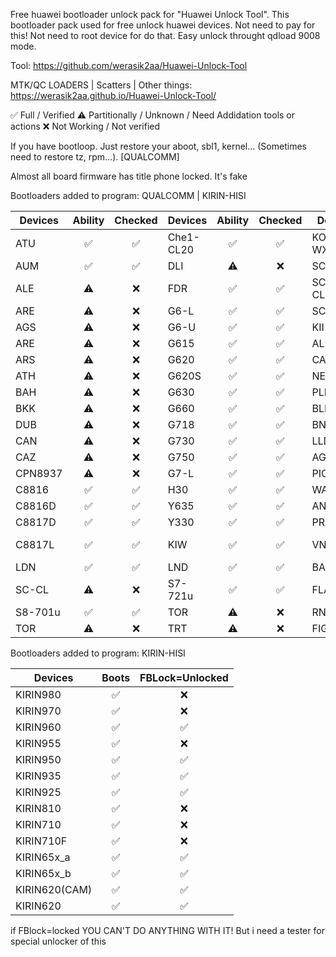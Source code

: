 Free huawei bootloader unlock pack for "Huawei Unlock Tool". This bootloader pack used for free unlock huawei devices. Not need to pay for this! Not need to root device for do that. Easy unlock throught qdload 9008 mode.

Tool: https://github.com/werasik2aa/Huawei-Unlock-Tool

MTK/QC LOADERS | Scatters | Other things: https://werasik2aa.github.io/Huawei-Unlock-Tool/

✅ Full / Verified
⚠️ Partitionally / Unknown / Need Addidation tools or actions
❌ Not Working / Not verified

If you have bootloop. Just restore your aboot, sbl1, kernel... (Sometimes need to restore tz, rpm...). [QUALCOMM]

Almost all board firmware has title phone locked. It's fake

Bootloaders added to program: QUALCOMM | KIRIN-HISI

| Devices       | Ability | Checked | Devices    | Ability | Checked | Devices     | Ability | Checked | Devices     | Ability | Checked |
| ------------- | :-----: | :-----: | ---------- | :-----: | :-----: | ----------- | :-----: | :---:   | ----------- | :-----: | :----:  |
| ATU           |   ✅   |  ✅  | Che1-CL20     |   ✅   |  ✅  | KOB-WXX        |   ⚠️   |  ❌  | FIG            |   ✅   |  ✅  |
| AUM           |   ✅   |  ✅  | DLI           |   ⚠️   |  ❌  | SCC-UXX        |   ⚠️   |  ❌  | PE             |   ✅   |  ✅  |
| ALE           |   ⚠️   |  ❌  | FDR           |   ✅   |  ✅  | SCL-CLXX       |   ⚠️   |  ❌  | PLK            |   ✅   |  ✅  |
| ARE           |   ⚠️   |  ❌  | G6-L          |   ✅   |  ✅  | SCL-L01        |   ⚠️   |  ❌  | GRA            |   ✅   |  ✅  |
| AGS           |   ⚠️   |  ❌  | G6-U          |   ✅   |  ✅  | KII-L21        |   ⚠️   |  ❌  | DUK            |   ✅   |  ✅  |
| ARE           |   ⚠️   |  ❌  | G615          |   ✅   |  ✅  | ALE_KIRIN      |   ✅   |  ✅  | FRD            |   ✅   |  ✅  |
| ARS           |   ⚠️   |  ❌  | G620          |   ✅   |  ✅  | CAM            |   ✅   |  ✅  | EVA            |   ✅   |  ✅  |
| ATH           |   ⚠️   |  ❌  | G620S         |   ✅   |  ✅  | NEM            |   ✅   |  ✅  | STF            |   ✅   |  ✅  |
| BAH           |   ⚠️   |  ❌  | G630          |   ✅   |  ✅  | PLK            |   ✅   |  ✅  | LON            |   ✅   |  ✅  |
| BKK           |   ⚠️   |  ❌  | G660          |   ✅   |  ✅  | BLN            |   ✅   |  ✅  | MHA            |   ✅   |  ✅  |
| DUB           |   ⚠️   |  ❌  | G718          |   ✅   |  ✅  | BND            |   ✅   |  ✅  | CMR            |   ✅   |  ✅  |
| CAN           |   ⚠️   |  ❌  | G730          |   ✅   |  ✅  | LLD            |   ✅   |  ✅  | HWI            |   ✅   |  ✅  |
| CAZ           |   ⚠️   |  ❌  | G750          |   ✅   |  ✅  | AGS2           |   ✅   |  ✅  | VTR            |   ✅   |  ✅  |
| CPN8937       |   ⚠️   |  ❌  | G7-L          |   ✅   |  ✅  | PIC            |   ✅   |  ✅  | SNE            |   ✅   |  ✅  |
| C8816         |   ✅   |  ✅  | H30           |   ✅   |  ✅  | WAS            |   ✅   |  ✅  | CLT            |   ❌   |  ✅  |
| C8816D        |   ✅   |  ✅  | Y635          |   ✅   |  ✅  | ANE            |   ✅   |  ✅  | MT2-L          |   ✅   |  ✅  |
| C8817D        |   ✅   |  ✅  | Y330          |   ✅   |  ✅  | PRA            |   ✅   |  ✅  | G760           |   ✅   |  ✅  |
| C8817L        |   ✅   |  ✅  | KIW           |   ✅   |  ✅  | VNS            |   ✅   |  ✅  | Che1-CL10      |   ⚠️   |  ✅  |
| LDN           |   ✅   |  ✅  | LND           |   ✅   |  ✅  | BAH2           |   ✅   |  ✅  |
| SC-CL         |   ⚠️   |  ❌  | S7-721u       |   ✅   |  ✅  | FLA            |   ✅   |  ✅  |
| S8-701u       |   ✅   |  ✅  | TOR           |   ⚠️   |  ❌  | RNE            |   ✅   |  ✅  |
| TOR           |   ⚠️   |  ❌  | TRT           |   ⚠️   |  ❌  | FIG            |   ✅   |  ✅  |

Bootloaders added to program: KIRIN-HISI

| Devices       | Boots     | FBLock=Unlocked  |
| ------------- | :-------: | :-------: |
| KIRIN980      |    ✅    |    ❌    |
| KIRIN970      |    ✅    |    ❌    |
| KIRIN960      |    ✅    |    ✅    |
| KIRIN955      |    ✅    |    ❌    |
| KIRIN950      |    ✅    |    ✅    |
| KIRIN935      |    ✅    |    ✅    |
| KIRIN925      |    ✅    |    ✅    |
| KIRIN810      |    ✅    |    ❌    |
| KIRIN710      |    ✅    |    ❌    |
| KIRIN710F     |    ✅    |    ❌    |
| KIRIN65x_a    |    ✅    |    ✅    |
| KIRIN65x_b    |    ✅    |    ✅    |
| KIRIN620(CAM) |    ✅    |    ✅    |
| KIRIN620      |    ✅    |    ✅    |

if FBlock=locked YOU CAN'T DO ANYTHING WITH IT! But i need a tester for special unlocker of this
